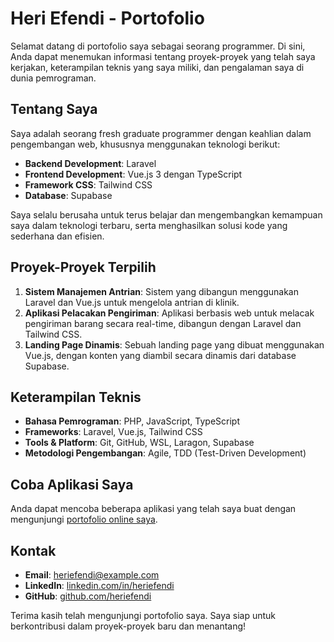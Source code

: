 # Heri Efendi - Portofolio

Selamat datang di portofolio saya sebagai seorang programmer. Di sini, Anda dapat menemukan informasi tentang proyek-proyek yang telah saya kerjakan, keterampilan teknis yang saya miliki, dan pengalaman saya di dunia pemrograman.

## Tentang Saya

Saya adalah seorang fresh graduate programmer dengan keahlian dalam pengembangan web, khususnya menggunakan teknologi berikut:

- **Backend Development**: Laravel
- **Frontend Development**: Vue.js 3 dengan TypeScript
- **Framework CSS**: Tailwind CSS
- **Database**: Supabase

Saya selalu berusaha untuk terus belajar dan mengembangkan kemampuan saya dalam teknologi terbaru, serta menghasilkan solusi kode yang sederhana dan efisien.

## Proyek-Proyek Terpilih

1. **Sistem Manajemen Antrian**: Sistem yang dibangun menggunakan Laravel dan Vue.js untuk mengelola antrian di klinik.
2. **Aplikasi Pelacakan Pengiriman**: Aplikasi berbasis web untuk melacak pengiriman barang secara real-time, dibangun dengan Laravel dan Tailwind CSS.
3. **Landing Page Dinamis**: Sebuah landing page yang dibuat menggunakan Vue.js, dengan konten yang diambil secara dinamis dari database Supabase.

## Keterampilan Teknis

- **Bahasa Pemrograman**: PHP, JavaScript, TypeScript
- **Frameworks**: Laravel, Vue.js, Tailwind CSS
- **Tools & Platform**: Git, GitHub, WSL, Laragon, Supabase
- **Metodologi Pengembangan**: Agile, TDD (Test-Driven Development)

## Coba Aplikasi Saya

Anda dapat mencoba beberapa aplikasi yang telah saya buat dengan mengunjungi [portofolio online saya](https://heriefendi.github.io/Portofolio/).

## Kontak

- **Email**: heriefendi@example.com
- **LinkedIn**: [linkedin.com/in/heriefendi](https://linkedin.com/in/heriefendi)
- **GitHub**: [github.com/heriefendi](https://github.com/heriefendi)

Terima kasih telah mengunjungi portofolio saya. Saya siap untuk berkontribusi dalam proyek-proyek baru dan menantang!
